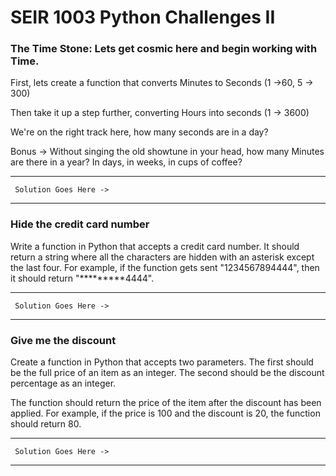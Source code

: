 # SEIR 1003 Python Challenges II

### The Time Stone: Lets get cosmic here and begin working with Time.
 First, lets create a function that converts Minutes to Seconds (1 ->60, 5 -> 300)
 
 
 Then take it up a step further, converting Hours into seconds (1 -> 3600)
 
 
 We're on the right track here, how many seconds are in a day?
 
 
 Bonus -> Without singing the old showtune in your head, how many Minutes are there in a year? 
 In days, in weeks, in cups of coffee?


---------------------------------
     Solution Goes Here ->
---------------------------------

### Hide the credit card number
Write a function in Python that accepts a credit card number. It should return a string where all the characters are hidden with an asterisk except the last four. For example, if the function gets sent "1234567894444", then it should return "*********4444".


---------------------------------
     Solution Goes Here ->
---------------------------------


### Give me the discount
Create a function in Python that accepts two parameters. The first should be the full price of an item as an integer. The second should be the discount percentage as an integer.
 
The function should return the price of the item after the discount has been applied. For example, if the price is 100 and the discount is 20, the function should return 80.

---------------------------------
     Solution Goes Here ->
---------------------------------
